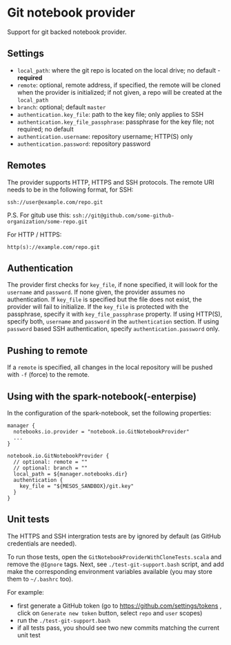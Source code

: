 # Git notebook provider

Support for git backed notebook provider.

## Settings

- `local_path`: where the git repo is located on the local drive; no default - **required**
- `remote`: optional, remote address, if specified, the remote will be cloned when the provider is initialized; if not given, a repo will be created at the `local_path`
- `branch`: optional; default `master`
- `authentication.key_file`: path to the key file; only applies to SSH
- `authentication.key_file_passphrase`: passphrase for the key file; not required; no default
- `authentication.username`: repository username; HTTP(S) only
- `authentication.password`: repository password

## Remotes

The provider supports HTTP, HTTPS and SSH protocols. The remote URI needs to be in the following format, for SSH:

    ssh://user@example.com/repo.git

  P.S. For gitub use this: `ssh://git@github.com/some-github-organization/some-repo.git`


For HTTP / HTTPS:

    http(s)://example.com/repo.git

## Authentication

The provider first checks for `key_file`, if none specified, it will look for the `username` and `password`. If none given, the provider assumes no authentication.
If `key_file` is specified but the file does not exist, the provider will fail to initialize.
If the `key_file` is protected with the passphrase, specify it with `key_file_passphrase` property.
If using HTTP(S), specify both, `username` and `password` in the `authentication` section.
If using `password` based SSH authentication, specify `authentication.password` only.

## Pushing to remote

If a `remote` is specified, all changes in the local repository will be pushed with `-f` (force) to the remote.

## Using with the spark-notebook(-enterpise)

In the configuration of the spark-notebook, set the following properties:

    manager {
      notebooks.io.provider = "notebook.io.GitNotebookProvider"
      ...
    }

    notebook.io.GitNotebookProvider {
      // optional: remote = ""
      // optional: branch = ""
      local_path = ${manager.notebooks.dir}
      authentication {
        key_file = "${MESOS_SANDBOX}/git.key"
      }
    }

## Unit tests

The HTTPS and SSH intergration tests are by ignored by default (as GitHub credentials are needed).

To run those tests, open the `GitNotebookProviderWithCloneTests.scala` and remove the `@Ignore` tags.
Next, see `./test-git-support.bash` script, and add make the corresponding environment variables available (you may store them to `~/.bashrc` too).

For example:
 - first generate a GitHub token (go to https://github.com/settings/tokens , click on `Generate new token` button, select `repo` and `user` scopes)
 - run the `./test-git-support.bash`
 - if all tests pass, you should see two new commits matching the current unit test
